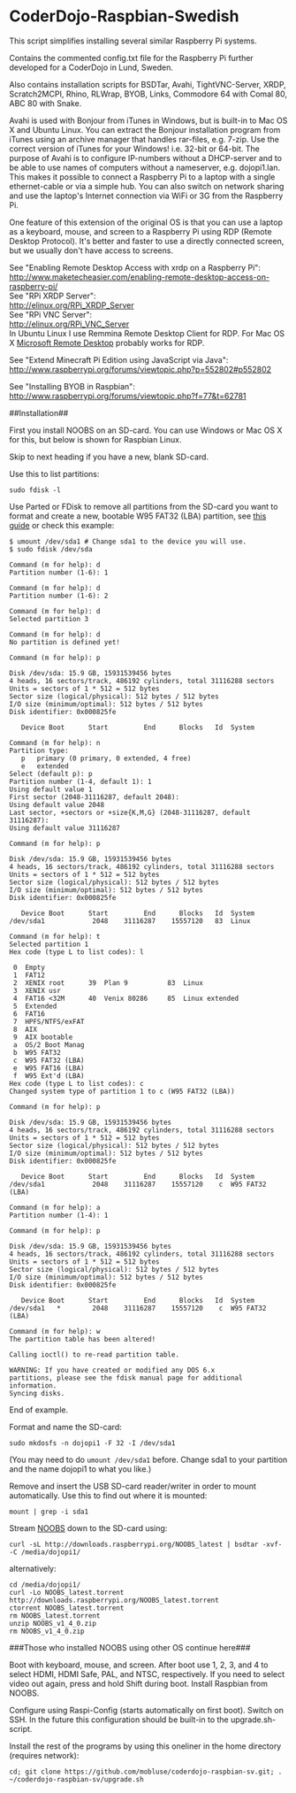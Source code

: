 CoderDojo-Raspbian-Swedish
==========================

This script simplifies installing several similar Raspberry Pi systems.

Contains the commented config.txt file for the Raspberry Pi further developed 
for a CoderDojo in Lund, Sweden.

Also contains installation scripts for BSDTar, Avahi, TightVNC-Server, XRDP,
Scratch2MCPI, Rhino, RLWrap, BYOB, Links, Commodore 64 with Comal 80, 
ABC 80 with Snake.

Avahi is used with Bonjour from iTunes in Windows, but is built-in to 
Mac OS X and Ubuntu Linux. You can extract the Bonjour installation program 
from iTunes using an archive manager that handles rar-files, e.g. 7-zip. 
Use the correct version of iTunes for your Windows! i.e. 32-bit or 64-bit. 
The purpose of Avahi is to configure IP-numbers without a DHCP-server and to 
be able to use names of computers without a nameserver, e.g. dojopi1.lan. 
This makes it possible to connect a Raspberry Pi to a laptop with a single 
ethernet-cable or via a simple hub. You can also switch on network sharing 
and use the laptop's Internet connection via WiFi or 3G from the Raspberry Pi.

One feature of this extension of the original OS is that you can use a laptop 
as a keyboard, mouse, and screen to a Raspberry Pi using 
RDP (Remote Desktop Protocol). It's better and faster to use a directly 
connected screen, but we usually don't have access to screens.

See "Enabling Remote Desktop Access with xrdp on a Raspberry Pi":  
http://www.maketecheasier.com/enabling-remote-desktop-access-on-raspberry-pi/  
See "RPi XRDP Server":  
http://elinux.org/RPi_XRDP_Server  
See "RPi VNC Server":  
http://elinux.org/RPi_VNC_Server  
In Ubuntu Linux I use Remmina Remote Desktop Client for RDP. For Mac OS X 
[Microsoft Remote Desktop](https://itunes.apple.com/us/app/microsoft-remote-desktop/id715768417) 
probably works for RDP.

See "Extend Minecraft Pi Edition using JavaScript via Java":  
http://www.raspberrypi.org/forums/viewtopic.php?p=552802#p552802

See "Installing BYOB in Raspbian":  
http://www.raspberrypi.org/forums/viewtopic.php?f=77&t=62781

##Installation##

First you install NOOBS on an SD-card. You can use Windows or Mac OS X for 
this, but below is shown for Raspbian Linux.

Skip to next heading if you have a new, blank SD-card.

Use this to list partitions:  

    sudo fdisk -l

Use Parted or FDisk to remove all partitions from the SD-card you want to 
format and create a new, bootable W95 FAT32 (LBA) partition, see 
[this guide](http://qdosmsq.dunbar-it.co.uk/blog/2013/06/noobs-for-raspberry-pi/) 
or check this example:

    $ umount /dev/sda1 # Change sda1 to the device you will use.
    $ sudo fdisk /dev/sda  

    Command (m for help): d  
    Partition number (1-6): 1
    
    Command (m for help): d  
    Partition number (1-6): 2
    
    Command (m for help): d  
    Selected partition 3
    
    Command (m for help): d  
    No partition is defined yet!
    
    Command (m for help): p
    
    Disk /dev/sda: 15.9 GB, 15931539456 bytes  
    4 heads, 16 sectors/track, 486192 cylinders, total 31116288 sectors  
    Units = sectors of 1 * 512 = 512 bytes  
    Sector size (logical/physical): 512 bytes / 512 bytes  
    I/O size (minimum/optimal): 512 bytes / 512 bytes  
    Disk identifier: 0x000825fe  
    
       Device Boot      Start         End      Blocks   Id  System

    Command (m for help): n  
    Partition type:
       p   primary (0 primary, 0 extended, 4 free)  
       e   extended  
    Select (default p): p  
    Partition number (1-4, default 1): 1  
    Using default value 1  
    First sector (2048-31116287, default 2048):  
    Using default value 2048  
    Last sector, +sectors or +size{K,M,G} (2048-31116287, default 31116287):  
    Using default value 31116287
    
    Command (m for help): p
    
    Disk /dev/sda: 15.9 GB, 15931539456 bytes  
    4 heads, 16 sectors/track, 486192 cylinders, total 31116288 sectors  
    Units = sectors of 1 * 512 = 512 bytes  
    Sector size (logical/physical): 512 bytes / 512 bytes  
    I/O size (minimum/optimal): 512 bytes / 512 bytes  
    Disk identifier: 0x000825fe
    
       Device Boot      Start         End      Blocks   Id  System  
    /dev/sda1            2048    31116287    15557120   83  Linux  
    
    Command (m for help): t  
    Selected partition 1  
    Hex code (type L to list codes): l
    
     0  Empty  
     1  FAT12  
     2  XENIX root      39  Plan 9          83  Linux  
     3  XENIX usr  
     4  FAT16 <32M      40  Venix 80286     85  Linux extended  
     5  Extended  
     6  FAT16  
     7  HPFS/NTFS/exFAT  
     8  AIX  
     9  AIX bootable  
     a  OS/2 Boot Manag  
     b  W95 FAT32  
     c  W95 FAT32 (LBA)  
     e  W95 FAT16 (LBA)  
     f  W95 Ext'd (LBA)  
    Hex code (type L to list codes): c  
    Changed system type of partition 1 to c (W95 FAT32 (LBA))
    
    Command (m for help): p
    
    Disk /dev/sda: 15.9 GB, 15931539456 bytes  
    4 heads, 16 sectors/track, 486192 cylinders, total 31116288 sectors  
    Units = sectors of 1 * 512 = 512 bytes  
    Sector size (logical/physical): 512 bytes / 512 bytes  
    I/O size (minimum/optimal): 512 bytes / 512 bytes  
    Disk identifier: 0x000825fe
    
       Device Boot      Start         End      Blocks   Id  System  
    /dev/sda1            2048    31116287    15557120    c  W95 FAT32 (LBA)
    
    Command (m for help): a  
    Partition number (1-4): 1
    
    Command (m for help): p
    
    Disk /dev/sda: 15.9 GB, 15931539456 bytes  
    4 heads, 16 sectors/track, 486192 cylinders, total 31116288 sectors  
    Units = sectors of 1 * 512 = 512 bytes  
    Sector size (logical/physical): 512 bytes / 512 bytes  
    I/O size (minimum/optimal): 512 bytes / 512 bytes  
    Disk identifier: 0x000825fe
    
       Device Boot      Start         End      Blocks   Id  System  
    /dev/sda1   *        2048    31116287    15557120    c  W95 FAT32 (LBA)
    
    Command (m for help): w  
    The partition table has been altered!
    
    Calling ioctl() to re-read partition table.
    
    WARNING: If you have created or modified any DOS 6.x  
    partitions, please see the fdisk manual page for additional  
    information.  
    Syncing disks.  

End of example.

Format and name the SD-card:  

    sudo mkdosfs -n dojopi1 -F 32 -I /dev/sda1  
(You may need to do `umount /dev/sda1` before. Change sda1 to your partition and the name dojopi1 to what you like.)

Remove and insert the USB SD-card reader/writer in order to mount automatically. Use this to find out where it is mounted:  

    mount | grep -i sda1  

Stream [NOOBS](http://www.raspberrypi.org/downloads/) down to the SD-card using:

    curl -sL http://downloads.raspberrypi.org/NOOBS_latest | bsdtar -xvf- -C /media/dojopi1/  
alternatively:

    cd /media/dojopi1/  
    curl -Lo NOOBS_latest.torrent http://downloads.raspberrypi.org/NOOBS_latest.torrent  
    ctorrent NOOBS_latest.torrent  
    rm NOOBS_latest.torrent  
    unzip NOOBS_v1_4_0.zip  
    rm NOOBS_v1_4_0.zip  

###Those who installed NOOBS using other OS continue here###

Boot with keyboard, mouse, and screen. After boot use 1, 2, 3, and 4 to 
select HDMI, HDMI Safe, PAL, and NTSC, respectively. If you need to select 
video out again, press and hold Shift during boot. Install Raspbian from 
NOOBS.  

Configure using Raspi-Config (starts automatically on first boot). Switch on 
SSH. In the future this configuration should be built-in to the 
upgrade.sh-script.

Install the rest of the programs by using this oneliner in the home 
directory (requires network):

    cd; git clone https://github.com/mobluse/coderdojo-raspbian-sv.git; . ~/coderdojo-raspbian-sv/upgrade.sh
